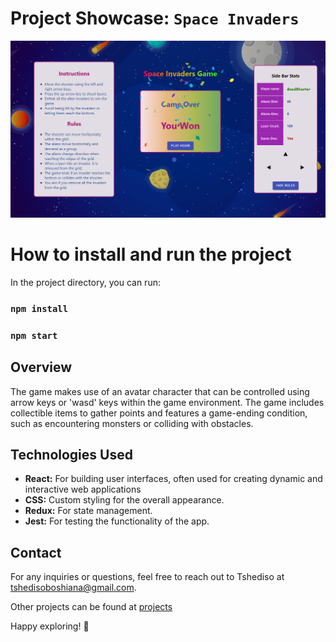 # Project Showcase: `Space Invaders`

[![Video Demonstration](./public/images/gameDemo.png)](https://www.youtube.com/watch?v=feRL_whz-p0&ab_channel=TshedisoBoshiana)

# How to install and run the project
In the project directory, you can run:
### `npm install`
### `npm start`

## Overview

The game makes use of an avatar character that can be controlled using arrow keys or 'wasd' keys within the game environment. The game includes collectible items to gather points and features a game-ending condition, such as encountering monsters or colliding with obstacles. 

## Technologies Used

- **React:** For building user interfaces, often used for creating dynamic and interactive web applications
- **CSS:** Custom styling for the overall appearance.
- **Redux:** For state management.
- **Jest:** For testing the functionality of the app.

## Contact

For any inquiries or questions, feel free to reach out to Tshediso at [tshedisoboshiana@gmail.com](mailto:tshedisoboshiana@gmail.com).

Other projects can be found at [projects](https://projects-5584f.web.app/)

Happy exploring! 🚀